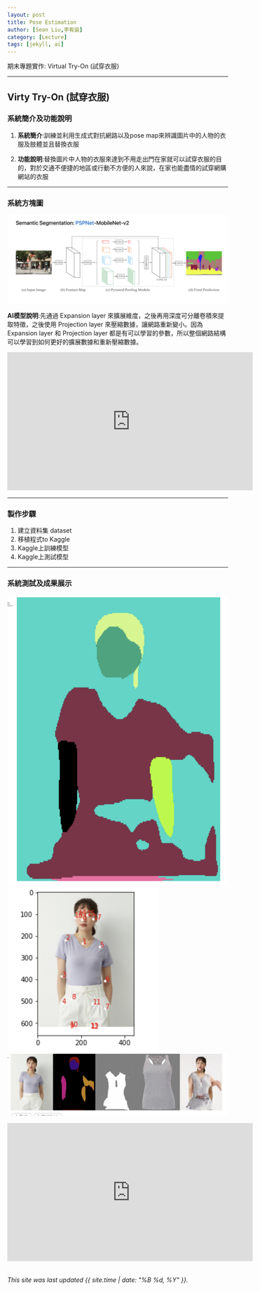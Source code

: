 ```yaml
---
layout: post
title: Pose Estimation
author: [Sean Liu,李宥諭]
category: [Lecture]
tags: [jekyll, ai]
---
```

期末專題實作: Virtual Try-On (試穿衣服)

---
## Virty Try-On (試穿衣服)

### 系統簡介及功能說明

1. **系統簡介**:訓練並利用生成式對抗網路以及pose map來辨識圖片中的人物的衣服及肢體並且替換衣服

2. **功能說明**:替換圖片中人物的衣服來達到不用走出門在家就可以試穿衣服的目的，對於交通不便捷的地區或行動不方便的人來說，在家也能盡情的試穿網購網站的衣服

---
### 系統方塊圖
![](https://github.com/sean207cc/AI-course/blob/gh-pages/images/截圖%202023-01-06%20下午4.46.36.png?raw=true)

**AI模型說明**:先通過 Expansion layer 來擴展維度，之後再用深度可分離卷積來提取特徵，之後使用 Projection layer 來壓縮數據，讓網路重新變小。因為 Expansion layer 和 Projection layer 都是有可以學習的參數，所以整個網路結構可以學習到如何更好的擴展數據和重新壓縮數據。
<iframe width="560" height="315" src="https://www.youtube.com/embed/TEXL9gsCksQ" title="YouTube video player" frameborder="0" allow="accelerometer; autoplay; clipboard-write; encrypted-media; gyroscope; picture-in-picture; web-share" allowfullscreen></iframe>

---
### 製作步驟

1. 建立資料集 dataset
2. 移植程式to Kaggle
3. Kaggle上訓練模型
4. Kaggle上測試模型

---
### 系統測試及成果展示
![](https://github.com/sean207cc/AI-course/blob/gh-pages/images/show%201.png?raw=true)
![](https://github.com/sean207cc/AI-course/blob/gh-pages/images/show%202.png?raw=true)
![](https://github.com/sean207cc/AI-course/blob/gh-pages/images/show%203.png?raw=true)
<iframe width="560" height="315" src="https://www.youtube.com/embed/AwWavQFB7ds" title="YouTube video player" frameborder="0" allow="accelerometer; autoplay; clipboard-write; encrypted-media; gyroscope; picture-in-picture; web-share" allowfullscreen></iframe>

<br>
<br>

*This site was last updated {{ site.time | date: "%B %d, %Y" }}.*
